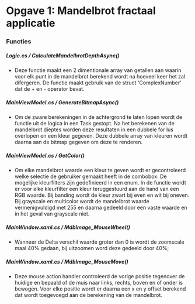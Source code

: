 # Opgave 1: Mandelbrot fractaal applicatie

### Functies


##### Logic.cs / CalculateMandelbrotDepthAsync()

- Deze functie maakt een 2 dimentionale array van getallen aan waarin voor elk punt in de mandelbrot berekend wordt na hoeveel keer het zal difergeren.
  De functie maakt gebruik van de struct 'ComplexNumber' dat de + en - operator bevat. 


##### MainViewModel.cs / GenerateBitmapAsync()

- Om de zware berekeningen in de achtergrond te laten lopen wordt de functie uit de logica in een Task gestopt.
  Na het berekenen van de mandelbrot dieptes worden deze resultaten in een dubbele for lus overlopen en een kleur gegeven.
  Deze dubbele array van kleuren wordt daarna aan de bitmap gegeven om deze te renderen.


##### MainViewModel.cs / GetColor()

- Om elke mandelbrot waarde een kleur te geven wordt er gecontroleerd welke selectie de gebruiker gemaakt heeft in de combobox.
  De mogelijke kleurfilters zijn gedefinieerd in een enum. In de functie wordt er voor elke kleurfilter een kleur teruggestuurd aan de hand van een RGB  waarde. Bij banding wordt de kleur zwart bij even en wit bij oneven. Bij grayscale en multicolor wordt de mandelbrot waarde vermenigvuldigd met 255 en daarna gedeeld door een vaste waarde en in het geval van grayscale niet.


##### MainWindow.xaml.cs / MdbImage_MouseWheel()

- Wanneer de Delta verschil waarde groter dan 0 is wordt de zoomscale maal 40% gedaan, bij uitzoomen word deze gedeeld door 40%;

##### MainWindow.xaml.cs / MdbImage_MouseMove()

- Deze mouse action handler controleerd de vorige positie tegenover de huidige en bepaald of de muis naar links, rechts, boven en of onder is bewogen.
  Voor elke positie wordt er daarna een x en y offset berekend dat wordt toegevoegd aan de berekening van de mandelbrot.
